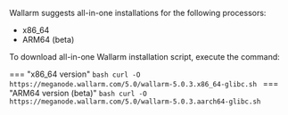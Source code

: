 Wallarm suggests all-in-one installations for the following processors:

* x86_64
* ARM64 (beta)

To download all-in-one Wallarm installation script, execute the command:

=== "x86_64 version"
    ```bash
    curl -O https://meganode.wallarm.com/5.0/wallarm-5.0.3.x86_64-glibc.sh
    ```
=== "ARM64 version (beta)"
    ```bash
    curl -O https://meganode.wallarm.com/5.0/wallarm-5.0.3.aarch64-glibc.sh
    ```